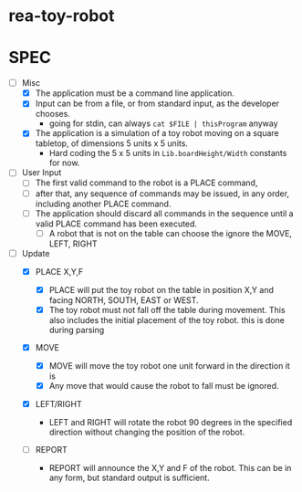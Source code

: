 # rea-toy-robot

SPEC
===============
- [ ] Misc
  - [X] The application must be a command line application.
  - [X] Input can be from a file, or from standard input, as the developer chooses.
     - going for stdin, can always `cat $FILE | thisProgram` anyway
  -  [x] The application is a simulation of a toy robot moving on a square tabletop,
  of dimensions 5 units x 5 units.
     - Hard coding the 5 x 5 units in `Lib.boardHeight/Width` constants for now.

- [ ] User Input
  - [ ] The first valid command to the robot is a PLACE command, 
  - [ ] after that, any sequence of commands may be issued, in any order, including another PLACE command. 
  - [ ] The application should discard all commands in the sequence until a valid PLACE command has been executed.
    - [ ] A robot that is not on the table can choose the ignore the MOVE, LEFT, RIGHT

- [ ] Update
   - [x] PLACE X,Y,F
     - [x] PLACE will put the toy robot on the table in position X,Y and facing NORTH,
        SOUTH, EAST or WEST.
     - [x] The toy robot must not fall off the table during movement. This also includes the initial placement of the toy robot.
       this is done during parsing

   - [x] MOVE
     - [x] MOVE will move the toy robot one unit forward in the direction it is
     - [x] Any move that would cause the robot to fall must be ignored.

   - [x] LEFT/RIGHT
     - LEFT and RIGHT will rotate the robot 90 degrees in the specified direction
        without changing the position of the robot.

   - [ ] REPORT
     - REPORT will announce the X,Y and F of the robot. This can be in any form,
        but standard output is sufficient.


